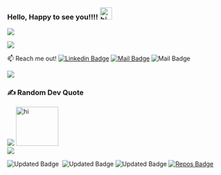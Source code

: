 ### Hello, Happy to see you!!!! <img src="https://user-images.githubusercontent.com/1303154/88677602-1635ba80-d120-11ea-84d8-d263ba5fc3c0.gif" width="28px" height="28px" alt="hi">

<a href="https://elangosubramani.github.io"><img src="ELANGO.gif"></a>


<img src="https://user-images.githubusercontent.com/73097560/115834477-dbab4500-a447-11eb-908a-139a6edaec5c.gif">

<!-- retro visitor counter -->

<!-- <p align="center"> 
  <img src="https://profile-counter.glitch.me/ElangoSubramani/count.svg"/>
</p> -->



:mailbox: Reach me out!
  [![Linkedin Badge](https://img.shields.io/badge/-ELANGO_S-0e76a8?style=flat&labelColor=0e76a8&logo=linkedin&logoColor=white)](https://www.linkedin.com/in/elangosubramani/) [![Mail Badge](https://img.shields.io/badge/-elangoraj651@gmail.com-c0392b?style=flat&labelColor=c0392b&logo=gmail&logoColor=white)](mailto:elangoraj651@gmail.com) ![Mail Badge](https://img.shields.io/badge/-+91_9788371912-0e76a8?style=flat&labelColor=0e76a8&logo=telegram&logoColor=white)

<img src="https://user-images.githubusercontent.com/73097560/115834477-dbab4500-a447-11eb-908a-139a6edaec5c.gif">


### ✍️ Random Dev Quote
![](https://quotes-github-readme.vercel.app/api?type=horizontal&theme=radical) <img src="https://user-images.githubusercontent.com/1303154/88677602-1635ba80-d120-11ea-84d8-d263ba5fc3c0.gif" width="98px" height="90px" alt="hi">
<br>
<img src="https://user-images.githubusercontent.com/73097560/115834477-dbab4500-a447-11eb-908a-139a6edaec5c.gif">






![Updated Badge](https://badges.pufler.dev/updated/ElangoSubramani/git-badges)&nbsp;&nbsp;![Updated Badge](https://komarev.com/ghpvc/?username=ElangoSubramani&label=Profile%20views&color=0e75b6&style=flat) ![Updated Badge](https://badges.pufler.dev/commits/yearly/ElangoSubramani)  [![Repos Badge](https://badges.pufler.dev/repos/ElangoSubramani)](https://badges.pufler.dev)


<!-- https://badges.pufler.dev/commits/monthly/ElangoSubramani -->



